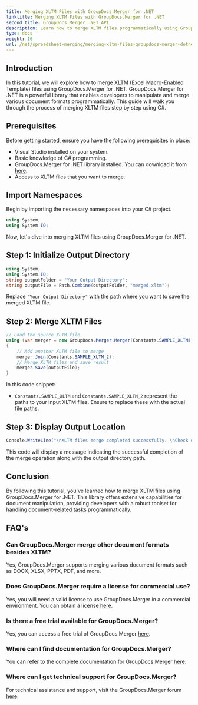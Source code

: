 ```yaml
---
title: Merging XLTM Files with GroupDocs.Merger for .NET
linktitle: Merging XLTM Files with GroupDocs.Merger for .NET
second_title: GroupDocs.Merger .NET API
description: Learn how to merge XLTM files programmatically using GroupDocs.Merger for .NET. Step-by-step guide with code examples.
type: docs
weight: 16
url: /net/spreadsheet-merging/merging-xltm-files-groupdocs-merger-dotnet/
---
```

## Introduction
In this tutorial, we will explore how to merge XLTM (Excel Macro-Enabled Template) files using GroupDocs.Merger for .NET. GroupDocs.Merger for .NET is a powerful library that enables developers to manipulate and merge various document formats programmatically. This guide will walk you through the process of merging XLTM files step by step using C#.
## Prerequisites
Before getting started, ensure you have the following prerequisites in place:
- Visual Studio installed on your system.
- Basic knowledge of C# programming.
- GroupDocs.Merger for .NET library installed. You can download it from [here](https://releases.groupdocs.com/merger/net/).
- Access to XLTM files that you want to merge.

## Import Namespaces
Begin by importing the necessary namespaces into your C# project.
```csharp
using System;
using System.IO;
```

Now, let's dive into merging XLTM files using GroupDocs.Merger for .NET.
## Step 1: Initialize Output Directory
```csharp
using System;
using System.IO;
string outputFolder = "Your Output Directory";
string outputFile = Path.Combine(outputFolder, "merged.xltm");
```
Replace `"Your Output Directory"` with the path where you want to save the merged XLTM file.
## Step 2: Merge XLTM Files
```csharp
// Load the source XLTM file
using (var merger = new GroupDocs.Merger.Merger(Constants.SAMPLE_XLTM))
{
    // Add another XLTM file to merge
    merger.Join(Constants.SAMPLE_XLTM_2);
    // Merge XLTM files and save result
    merger.Save(outputFile);
}
```
In this code snippet:
- `Constants.SAMPLE_XLTM` and `Constants.SAMPLE_XLTM_2` represent the paths to your input XLTM files. Ensure to replace these with the actual file paths.
## Step 3: Display Output Location
```csharp
Console.WriteLine("\nXLTM files merge completed successfully. \nCheck output in {0}", outputFolder);
```
This code will display a message indicating the successful completion of the merge operation along with the output directory path.

## Conclusion
By following this tutorial, you've learned how to merge XLTM files using GroupDocs.Merger for .NET. This library offers extensive capabilities for document manipulation, providing developers with a robust toolset for handling document-related tasks programmatically.

## FAQ's
### Can GroupDocs.Merger merge other document formats besides XLTM?
Yes, GroupDocs.Merger supports merging various document formats such as DOCX, XLSX, PPTX, PDF, and more.
### Does GroupDocs.Merger require a license for commercial use?
Yes, you will need a valid license to use GroupDocs.Merger in a commercial environment. You can obtain a license [here](https://purchase.groupdocs.com/buy).
### Is there a free trial available for GroupDocs.Merger?
Yes, you can access a free trial of GroupDocs.Merger [here](https://releases.groupdocs.com/).
### Where can I find documentation for GroupDocs.Merger?
You can refer to the complete documentation for GroupDocs.Merger [here](https://reference.groupdocs.com/merger/net/).
### Where can I get technical support for GroupDocs.Merger?
For technical assistance and support, visit the GroupDocs.Merger forum [here](https://forum.groupdocs.com/c/merger/32).

            
```